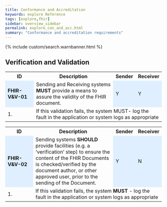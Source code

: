 ```yaml
---
title: Conformance and Accreditation
keywords: explore Reference
tags: [explore,fhir]
sidebar: overview_sidebar
permalink: explore_con_and_acc.html
summary: "Conformance and accreditation requirements"
---
```


{% include custom/search.warnbanner.html %}

## Verification and Validation ##

<table style="width:100%;max-width: 100%;">
<tr>
<th width="20%">ID</th>
<th width="60%">Description</th>
<th width="10%">Sender</th>
<th width="10%">Receiver</th>
</tr>
<tr>
<td bgcolor="#dfefff"><b>FHIR-V&V-01</b></td>
<td>Sending and Receiving systems <b>MUST</b> provide a means to assure the validity of the FHIR document.</td>
<td bgcolor="#dfefff">Y</td>
<td bgcolor="#dfefff">Y</td>
</tr>
<tr>
<td>1.</td>
<td colspan="3">If this validation fails, the system MUST- log the fault in the application or system logs as appropriate</td>
</tr>
</table> 


<table style="width:100%;max-width: 100%;">
<tr>
<th width="20%">ID</th>
<th width="60%">Description</th>
<th width="10%">Sender</th>
<th width="10%">Receiver</th>
</tr>
<tr>
<td bgcolor="#dfefff"><b>FHIR-V&V-02</b></td>
<td>Sending systems <b>SHOULD</b> provide facilities (e.g. a ‘verification’ step) to ensure the content of the FHIR Documents is checked/verified by the document author, or other approved user, prior to the sending of the Document.</td>
<td bgcolor="#dfefff">Y</td>
<td bgcolor="#dfefff">N</td>
</tr>
<tr>
<td>1.</td>
<td colspan="3">If this validation fails, the system <b>MUST</b> - log the fault in the application or system logs as appropriate</td>
</tr>
</table> 

